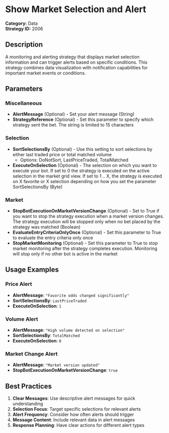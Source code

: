 # Show Market Selection and Alert

**Category:** Data  
**Strategy ID:** 2006

## Description

A monitoring and alerting strategy that displays market selection information and can trigger alerts based on specific conditions. This strategy combines data visualization with notification capabilities for important market events or conditions.

## Parameters

### Miscellaneous
- **AlertMessage** (Optional) - Set your alert message (String)
- **StrategyReference** (Optional) - Set this parameter to specify which strategy sent the bet. The string is limited to 15 characters

### Selection
- **SortSelectionsBy** (Optional) - Use this setting to sort selections by either last traded price or total matched volume
  - Options: DoNotSort, LastPriceTraded, TotalMatched
- **ExecuteOnSelection** (Optional) - The selection on which you want to execute your bot. If set to 0 the strategy is executed on the active selection in the market grid view. If set to 1 .. X, the strategy is executed on X favorite or X selection depending on how you set the parameter SortSelectionsBy (Byte)

### Market
- **StopBotExecutionOnMarketVersionChange** (Optional) - Set to True if you want to stop the strategy execution when a market version changes. The strategy execution will be stopped only when no bet placed by the strategy was matched (Boolean)
- **EvaluateEntryCriteriaOnlyOnce** (Optional) - Set this parameter to True to evaluate the entry criteria only once
- **StopMarketMonitoring** (Optional) - Set this parameter to True to stop market monitoring after the strategy completes execution. Monitoring will stop only if no other bot is active in the market

## Usage Examples

### Price Alert
- **AlertMessage**: `"Favorite odds changed significantly"`
- **SortSelectionsBy**: `LastPriceTraded`
- **ExecuteOnSelection**: `1`

### Volume Alert
- **AlertMessage**: `"High volume detected on selection"`
- **SortSelectionsBy**: `TotalMatched`
- **ExecuteOnSelection**: `0`

### Market Change Alert
- **AlertMessage**: `"Market version updated"`
- **StopBotExecutionOnMarketVersionChange**: `true`

## Best Practices

1. **Clear Messages**: Use descriptive alert messages for quick understanding
2. **Selection Focus**: Target specific selections for relevant alerts
3. **Alert Frequency**: Consider how often alerts should trigger
4. **Message Content**: Include relevant data in alert messages
5. **Response Planning**: Have clear actions for different alert types
